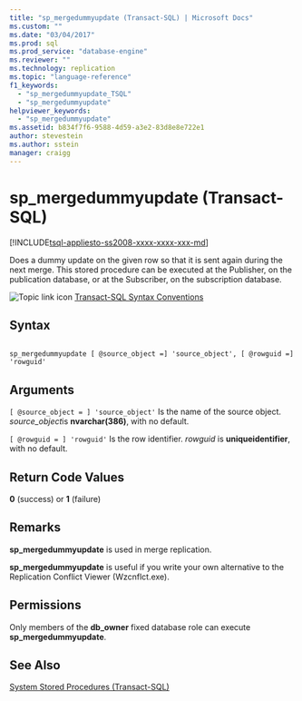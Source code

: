 ```yaml
---
title: "sp_mergedummyupdate (Transact-SQL) | Microsoft Docs"
ms.custom: ""
ms.date: "03/04/2017"
ms.prod: sql
ms.prod_service: "database-engine"
ms.reviewer: ""
ms.technology: replication
ms.topic: "language-reference"
f1_keywords: 
  - "sp_mergedummyupdate_TSQL"
  - "sp_mergedummyupdate"
helpviewer_keywords: 
  - "sp_mergedummyupdate"
ms.assetid: b834f7f6-9588-4d59-a3e2-83d8e8e722e1
author: stevestein
ms.author: sstein
manager: craigg
---
```

# sp_mergedummyupdate (Transact-SQL)
[!INCLUDE[tsql-appliesto-ss2008-xxxx-xxxx-xxx-md](../../includes/tsql-appliesto-ss2008-xxxx-xxxx-xxx-md.md)]

  Does a dummy update on the given row so that it is sent again during the next merge. This stored procedure can be executed at the Publisher, on the publication database, or at the Subscriber, on the subscription database.  
  
 ![Topic link icon](../../database-engine/configure-windows/media/topic-link.gif "Topic link icon") [Transact-SQL Syntax Conventions](../../t-sql/language-elements/transact-sql-syntax-conventions-transact-sql.md)  
  
## Syntax  
  
```  
  
sp_mergedummyupdate [ @source_object =] 'source_object', [ @rowguid =] 'rowguid'  
```  
  
## Arguments  
`[ @source_object = ] 'source_object'`
 Is the name of the source object. *source_object*is **nvarchar(386)**, with no default.  
  
`[ @rowguid = ] 'rowguid'`
 Is the row identifier. *rowguid* is **uniqueidentifier**, with no default.  
  
## Return Code Values  
 **0** (success) or **1** (failure)  
  
## Remarks  
 **sp_mergedummyupdate** is used in merge replication.  
  
 **sp_mergedummyupdate** is useful if you write your own alternative to the Replication Conflict Viewer (Wzcnflct.exe).  
  
## Permissions  
 Only members of the **db_owner** fixed database role can execute **sp_mergedummyupdate**.  
  
## See Also  
 [System Stored Procedures &#40;Transact-SQL&#41;](../../relational-databases/system-stored-procedures/system-stored-procedures-transact-sql.md)  
  
  
